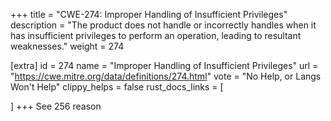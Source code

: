 +++
title = "CWE-274: Improper Handling of Insufficient Privileges"
description	= "The product does not handle or incorrectly handles when it has insufficient privileges to perform an operation, leading to resultant weaknesses."
weight = 274

[extra]
id = 274
name = "Improper Handling of Insufficient Privileges"
url = "https://cwe.mitre.org/data/definitions/274.html"
vote = "No Help, or Langs Won't Help"
clippy_helps = false
rust_docs_links = [
	
]
+++
See 256 reason
